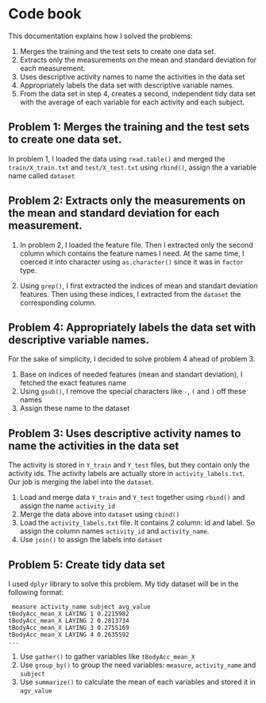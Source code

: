 # Code book
This documentation explains how I solved the problems:

1. Merges the training and the test sets to create one data set.
2. Extracts only the measurements on the mean and standard deviation for each measurement. 
3. Uses descriptive activity names to name the activities in the data set
4. Appropriately labels the data set with descriptive variable names. 
5. From the data set in step 4, creates a second, independent tidy data set with the average of each variable for each activity and each subject.

## Problem 1: Merges the training and the test sets to create one data set.

In problem 1, I loaded the data using `read.table()` and merged the `train/X_train.txt` and `test/X_test.txt` using `rbind()`, assign the a variable name called `dataset`

## Problem 2: Extracts only the measurements on the mean and standard deviation for each measurement. 

1. In problem 2, I loaded the feature file. Then I extracted only the second column which contains the feature names I need. At the same time, I coerced it into character using `as.character()` since it was in `factor` type.

2. Using `grep()`, I first extracted the indices of mean and standart deviation features. Then using these indices, I extracted from the `dataset` the corresponding column.


## Problem 4: Appropriately labels the data set with descriptive variable names. 

For the sake of simplicity, I decided to solve problem 4 ahead of problem 3.
1. Base on indices of needed features (mean and standart deviation), I fetched the exact features name
2. Using `gsub()`, I remove the special characters like `-`, `(` and `)` off these names
3. Assign these name to the dataset

## Problem 3: Uses descriptive activity names to name the activities in the data set

The activity is stored in `Y_train` and `Y_test` files, but they contain only the activity ids. The activity labels are actually store in `activity_labels.txt`. Our job is merging the label into the `dataset`.

1. Load and merge data `Y_train` and `Y_test` together using `rbind()` and assign the name `activity_id`
2. Merge the data above into `dataset` using `cbind()`
3. Load the `activity_labels.txt` file. It contains 2 column: id and label. So assign the column names `activity_id` and `activity_name`.
4. Use `join()` to assign the labels into `dataset`

## Problem 5: Create tidy data set

I used `dplyr` library to solve this problem. My tidy dataset will be in the following format:

```
 measure activity_name subject avg_value
tBodyAcc_mean_X LAYING 1 0.2215982
tBodyAcc_mean_X LAYING 2 0.2813734
tBodyAcc_mean_X LAYING 3 0.2755169
tBodyAcc_mean_X LAYING 4 0.2635592
...

```

1. Use `gather()` to gather variables like `tBodyAcc_mean_X`
2. Use `group_by()` to group the need variables: `measure`, `activity_name` and `subject`
3. Use `summarize()` to calculate the mean of each variables and stored it in `agv_value`
